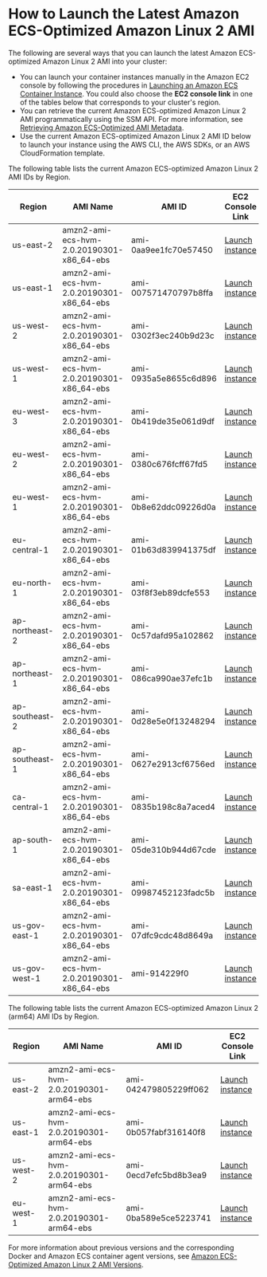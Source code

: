 # How to Launch the Latest Amazon ECS\-Optimized Amazon Linux 2 AMI<a name="al2ami-get-latest"></a>

The following are several ways that you can launch the latest Amazon ECS\-optimized Amazon Linux 2 AMI into your cluster:
+ You can launch your container instances manually in the Amazon EC2 console by following the procedures in [Launching an Amazon ECS Container Instance](launch_container_instance.md)\. You could also choose the **EC2 console link** in one of the tables below that corresponds to your cluster's region\.
+ You can retrieve the current Amazon ECS\-optimized Amazon Linux 2 AMI programmatically using the SSM API\. For more information, see [Retrieving Amazon ECS\-Optimized AMI Metadata](retrieve-ecs-optimized_AMI.md)\.
+ Use the current Amazon ECS\-optimized Amazon Linux 2 AMI ID below to launch your instance using the AWS CLI, the AWS SDKs, or an AWS CloudFormation template\.

The following table lists the current Amazon ECS\-optimized Amazon Linux 2 AMI IDs by Region\.


| Region | AMI Name | AMI ID | EC2 Console Link | 
| --- | --- | --- | --- | 
| us\-east\-2 | amzn2\-ami\-ecs\-hvm\-2\.0\.20190301\-x86\_64\-ebs | ami\-0aa9ee1fc70e57450 | [Launch instance](https://console.aws.amazon.com/ec2/v2/home?region=us-east-2#LaunchInstanceWizard:ami=ami-0aa9ee1fc70e57450) | 
| us\-east\-1 | amzn2\-ami\-ecs\-hvm\-2\.0\.20190301\-x86\_64\-ebs | ami\-007571470797b8ffa | [Launch instance](https://console.aws.amazon.com/ec2/v2/home?region=us-east-1#LaunchInstanceWizard:ami=ami-007571470797b8ffa) | 
| us\-west\-2 | amzn2\-ami\-ecs\-hvm\-2\.0\.20190301\-x86\_64\-ebs | ami\-0302f3ec240b9d23c | [Launch instance](https://console.aws.amazon.com/ec2/v2/home?region=us-west-2#LaunchInstanceWizard:ami=ami-0302f3ec240b9d23c) | 
| us\-west\-1 | amzn2\-ami\-ecs\-hvm\-2\.0\.20190301\-x86\_64\-ebs | ami\-0935a5e8655c6d896 | [Launch instance](https://console.aws.amazon.com/ec2/v2/home?region=us-west-1#LaunchInstanceWizard:ami=ami-0935a5e8655c6d896) | 
| eu\-west\-3 | amzn2\-ami\-ecs\-hvm\-2\.0\.20190301\-x86\_64\-ebs | ami\-0b419de35e061d9df | [Launch instance](https://console.aws.amazon.com/ec2/v2/home?region=eu-west-3#LaunchInstanceWizard:ami=ami-0b419de35e061d9df) | 
| eu\-west\-2 | amzn2\-ami\-ecs\-hvm\-2\.0\.20190301\-x86\_64\-ebs | ami\-0380c676fcff67fd5 | [Launch instance](https://console.aws.amazon.com/ec2/v2/home?region=eu-west-2#LaunchInstanceWizard:ami=ami-0380c676fcff67fd5) | 
| eu\-west\-1 | amzn2\-ami\-ecs\-hvm\-2\.0\.20190301\-x86\_64\-ebs | ami\-0b8e62ddc09226d0a | [Launch instance](https://console.aws.amazon.com/ec2/v2/home?region=eu-west-1#LaunchInstanceWizard:ami=ami-0b8e62ddc09226d0a) | 
| eu\-central\-1 | amzn2\-ami\-ecs\-hvm\-2\.0\.20190301\-x86\_64\-ebs | ami\-01b63d839941375df | [Launch instance](https://console.aws.amazon.com/ec2/v2/home?region=eu-central-1#LaunchInstanceWizard:ami=ami-01b63d839941375df) | 
| eu\-north\-1 | amzn2\-ami\-ecs\-hvm\-2\.0\.20190301\-x86\_64\-ebs | ami\-03f8f3eb89dcfe553 | [Launch instance](https://console.aws.amazon.com/ec2/v2/home?region=eu-north-1#LaunchInstanceWizard:ami=ami-03f8f3eb89dcfe553) | 
| ap\-northeast\-2 | amzn2\-ami\-ecs\-hvm\-2\.0\.20190301\-x86\_64\-ebs | ami\-0c57dafd95a102862 | [Launch instance](https://console.aws.amazon.com/ec2/v2/home?region=ap-northeast-2#LaunchInstanceWizard:ami=ami-0c57dafd95a102862) | 
| ap\-northeast\-1 | amzn2\-ami\-ecs\-hvm\-2\.0\.20190301\-x86\_64\-ebs | ami\-086ca990ae37efc1b | [Launch instance](https://console.aws.amazon.com/ec2/v2/home?region=ap-northeast-1#LaunchInstanceWizard:ami=ami-086ca990ae37efc1b) | 
| ap\-southeast\-2 | amzn2\-ami\-ecs\-hvm\-2\.0\.20190301\-x86\_64\-ebs | ami\-0d28e5e0f13248294 | [Launch instance](https://console.aws.amazon.com/ec2/v2/home?region=ap-southeast-2#LaunchInstanceWizard:ami=ami-0d28e5e0f13248294) | 
| ap\-southeast\-1 | amzn2\-ami\-ecs\-hvm\-2\.0\.20190301\-x86\_64\-ebs | ami\-0627e2913cf6756ed | [Launch instance](https://console.aws.amazon.com/ec2/v2/home?region=ap-southeast-1#LaunchInstanceWizard:ami=ami-0627e2913cf6756ed) | 
| ca\-central\-1 | amzn2\-ami\-ecs\-hvm\-2\.0\.20190301\-x86\_64\-ebs | ami\-0835b198c8a7aced4 | [Launch instance](https://console.aws.amazon.com/ec2/v2/home?region=ca-central-1#LaunchInstanceWizard:ami=ami-0835b198c8a7aced4) | 
| ap\-south\-1 | amzn2\-ami\-ecs\-hvm\-2\.0\.20190301\-x86\_64\-ebs | ami\-05de310b944d67cde | [Launch instance](https://console.aws.amazon.com/ec2/v2/home?region=ap-south-1#LaunchInstanceWizard:ami=ami-05de310b944d67cde) | 
| sa\-east\-1 | amzn2\-ami\-ecs\-hvm\-2\.0\.20190301\-x86\_64\-ebs | ami\-09987452123fadc5b | [Launch instance](https://console.aws.amazon.com/ec2/v2/home?region=sa-east-1#LaunchInstanceWizard:ami=ami-09987452123fadc5b) | 
| us\-gov\-east\-1 | amzn2\-ami\-ecs\-hvm\-2\.0\.20190301\-x86\_64\-ebs | ami\-07dfc9cdc48d8649a | [Launch instance](https://console.aws.amazon.com/ec2/v2/home?region=us-gov-east-1#LaunchInstanceWizard:ami=ami-07dfc9cdc48d8649a) | 
| us\-gov\-west\-1 | amzn2\-ami\-ecs\-hvm\-2\.0\.20190301\-x86\_64\-ebs | ami\-914229f0 | [Launch instance](https://console.aws.amazon.com/ec2/v2/home?region=us-gov-west-1#LaunchInstanceWizard:ami=ami-914229f0) | 

The following table lists the current Amazon ECS\-optimized Amazon Linux 2 \(arm64\) AMI IDs by Region\.


| Region | AMI Name | AMI ID | EC2 Console Link | 
| --- | --- | --- | --- | 
| us\-east\-2 | amzn2\-ami\-ecs\-hvm\-2\.0\.20190301\-arm64\-ebs | ami\-042479805229ff062 | [Launch instance](https://console.aws.amazon.com/ec2/v2/home?region=us-east-2#LaunchInstanceWizard:ami=ami-042479805229ff062) | 
| us\-east\-1 | amzn2\-ami\-ecs\-hvm\-2\.0\.20190301\-arm64\-ebs | ami\-0b057fabf316140f8 | [Launch instance](https://console.aws.amazon.com/ec2/v2/home?region=us-east-1#LaunchInstanceWizard:ami=ami-0b057fabf316140f8) | 
| us\-west\-2 | amzn2\-ami\-ecs\-hvm\-2\.0\.20190301\-arm64\-ebs | ami\-0ecd7efc5bd8b3ea9 | [Launch instance](https://console.aws.amazon.com/ec2/v2/home?region=us-west-2#LaunchInstanceWizard:ami=ami-0ecd7efc5bd8b3ea9) | 
| eu\-west\-1 | amzn2\-ami\-ecs\-hvm\-2\.0\.20190301\-arm64\-ebs | ami\-0ba589e5ce5223741 | [Launch instance](https://console.aws.amazon.com/ec2/v2/home?region=eu-west-1#LaunchInstanceWizard:ami=ami-0ba589e5ce5223741) | 

 For more information about previous versions and the corresponding Docker and Amazon ECS container agent versions, see [Amazon ECS\-Optimized Amazon Linux 2 AMI Versions](al2ami-agent-versions.md)\.